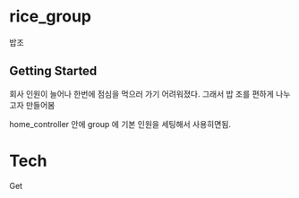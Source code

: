 # rice_group

밥조 

## Getting Started

회사 인원이 늘어나 한번에 점심을 먹으러 가기 어려워졌다.
그래서 밥 조를 편하게 나누고자 만들어봄 

home_controller 안에 group 에 기본 인원을 세팅해서 사용히면됨.


# Tech
Get
